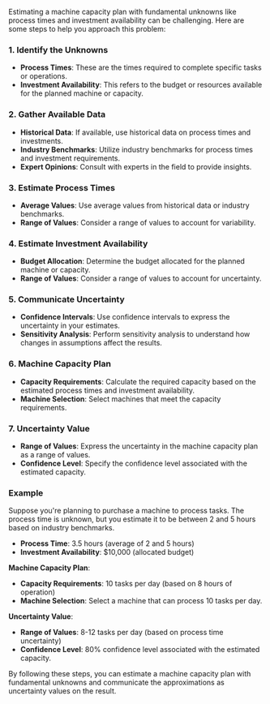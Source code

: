 Estimating a machine capacity plan with fundamental unknowns like process times and investment availability can be challenging. Here are some steps to help you approach this problem:

### 1. **Identify the Unknowns**

- **Process Times**: These are the times required to complete specific tasks or operations.
- **Investment Availability**: This refers to the budget or resources available for the planned machine or capacity.

### 2. **Gather Available Data**

- **Historical Data**: If available, use historical data on process times and investments.
- **Industry Benchmarks**: Utilize industry benchmarks for process times and investment requirements.
- **Expert Opinions**: Consult with experts in the field to provide insights.

### 3. **Estimate Process Times**

- **Average Values**: Use average values from historical data or industry benchmarks.
- **Range of Values**: Consider a range of values to account for variability.

### 4. **Estimate Investment Availability**

- **Budget Allocation**: Determine the budget allocated for the planned machine or capacity.
- **Range of Values**: Consider a range of values to account for uncertainty.

### 5. **Communicate Uncertainty**

- **Confidence Intervals**: Use confidence intervals to express the uncertainty in your estimates.
- **Sensitivity Analysis**: Perform sensitivity analysis to understand how changes in assumptions affect the results.

### 6. **Machine Capacity Plan**

- **Capacity Requirements**: Calculate the required capacity based on the estimated process times and investment availability.
- **Machine Selection**: Select machines that meet the capacity requirements.

### 7. **Uncertainty Value**

- **Range of Values**: Express the uncertainty in the machine capacity plan as a range of values.
- **Confidence Level**: Specify the confidence level associated with the estimated capacity.

### Example

Suppose you're planning to purchase a machine to process tasks. The process time is unknown, but you estimate it to be between 2 and 5 hours based on industry benchmarks.

- **Process Time**: 3.5 hours (average of 2 and 5 hours)
- **Investment Availability**: $10,000 (allocated budget)

**Machine Capacity Plan**:

- **Capacity Requirements**: 10 tasks per day (based on 8 hours of operation)
- **Machine Selection**: Select a machine that can process 10 tasks per day.

**Uncertainty Value**:

- **Range of Values**: 8-12 tasks per day (based on process time uncertainty)
- **Confidence Level**: 80% confidence level associated with the estimated capacity.

By following these steps, you can estimate a machine capacity plan with fundamental unknowns and communicate the approximations as uncertainty values on the result.